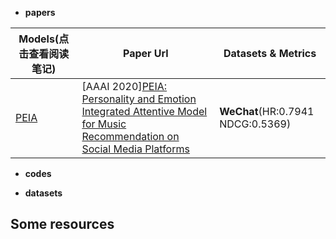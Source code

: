 * **papers**<br>

| Models(点击查看阅读笔记)  | Paper Url | Datasets & Metrics |
| ------------- | ------------- | ------------- |
| [PEIA](https://github.com/NiuJiaJun-BUPT/RecommenderSystems/blob/master/Music%20Recommendation/PEIA_note.md)     | [AAAI 2020][PEIA: Personality and Emotion Integrated Attentive Model for Music Recommendation on Social Media Platforms](https://aaai.org/ojs/index.php/AAAI/article/view/5352)  | **WeChat**(HR:0.7941 NDCG:0.5369)<br>|


* **codes**<br>


* **datasets**<br>

## Some resources

